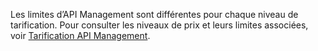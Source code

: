 Les limites d’API Management sont différentes pour chaque niveau de tarification. Pour consulter les niveaux de prix et leurs limites associées, voir [Tarification API Management](http://azure.microsoft.com/pricing/details/api-management/).

<!---HONumber=August15_HO6-->